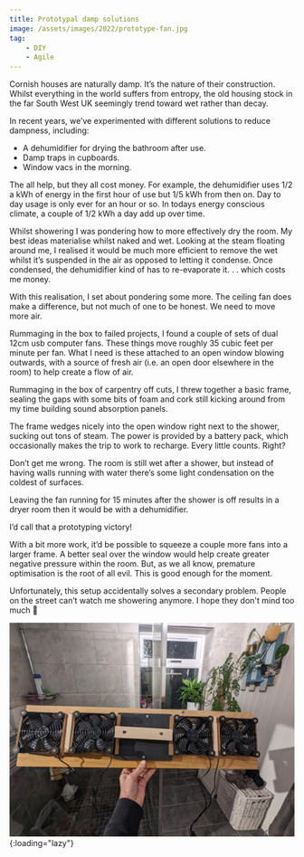 ```yaml
---
title: Prototypal damp solutions
image: /assets/images/2022/prototype-fan.jpg
tag: 
    - DIY
    - Agile
---
```


Cornish houses are naturally damp. It’s the nature of their construction. Whilst everything in the world suffers from entropy, the old housing stock in the far South West UK seemingly trend toward wet rather than decay.

In recent years, we’ve experimented with different solutions to reduce dampness, including:

- A dehumidifier for drying the bathroom after use. 
- Damp traps in cupboards. 
- Window vacs in the morning. 

The all help, but they all cost money. For example, the dehumidifier uses 1/2 a kWh of energy in the first hour of use but 1/5 kWh from then on. Day to day usage is only ever for an hour or so. In todays energy conscious climate, a couple of 1/2 kWh a day add up over time.

Whilst showering I was pondering how to more effectively dry the room. My best ideas materialise whilst naked and wet. Looking at the steam floating around me, I realised it would be much more efficient to remove the wet whilst it’s suspended in the air as opposed to letting it condense. Once condensed, the dehumidifier kind of has to re-evaporate it. . . which costs me money.

With this realisation, I set about pondering some more. The ceiling fan does make a difference, but not much of one to be honest. We need to move more air.

Rummaging in the box to failed projects, I found a couple of sets of dual 12cm usb computer fans. These things move roughly 35 cubic feet per minute per fan. What I need is these attached to an open window blowing outwards, with a source of fresh air (i.e. an open door elsewhere in the room) to help create a flow of air.

Rummaging in the box of carpentry off cuts, I threw together a basic frame, sealing the gaps with some bits of foam and cork still kicking around from my time building sound absorption panels.

The frame wedges nicely into the open window right next to the shower, sucking out tons of steam. The power is provided by a battery pack, which occasionally makes the trip to work to recharge. Every little counts. Right?

Don’t get me wrong. The room is still wet after a shower, but instead of having walls running with water there’s some light condensation on the coldest of surfaces. 

Leaving the fan running for 15 minutes after the shower is off results in a dryer room then it would be with a dehumidifier.

I’d call that a prototyping victory!

With a bit more work, it’d be possible to squeeze a couple more fans into a larger frame. A better seal over the window would help create greater negative pressure within the room. But, as we all know, premature optimisation is the root of all evil. This is good enough for the moment.

Unfortunately, this setup accidentally solves a secondary problem. People on the street can’t watch me showering anymore. I hope they don't mind too much 🤣

![Prototype extraction system](/assets/images/2022/prototype-fan.jpg "Prototypal Fan"){:loading="lazy"}

